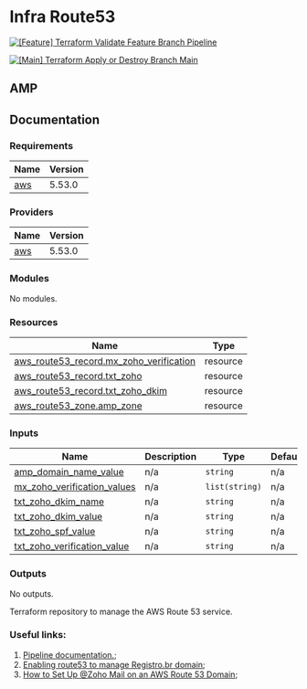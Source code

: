 # Infra Route53

[![[Feature] Terraform Validate Feature Branch Pipeline](https://github.com/paulosobral/amp-01-infra-route53/actions/workflows/01-feature.yml/badge.svg)](https://github.com/paulosobral/amp-01-infra-route53/actions/workflows/01-feature.yml)

[![[Main] Terraform Apply or Destroy Branch Main](https://github.com/paulosobral/amp-01-infra-route53/actions/workflows/02-main.yml/badge.svg)](https://github.com/paulosobral/amp-01-infra-route53/actions/workflows/02-main.yml)

## AMP

## Documentation

### Requirements

| Name | Version |
|------|---------|
| <a name="requirement_aws"></a> [aws](#requirement\_aws) | 5.53.0 |

### Providers

| Name | Version |
|------|---------|
| <a name="provider_aws"></a> [aws](#provider\_aws) | 5.53.0 |

### Modules

No modules.

### Resources

| Name | Type |
|------|------|
| [aws_route53_record.mx_zoho_verification](https://registry.terraform.io/providers/hashicorp/aws/5.53.0/docs/resources/route53_record) | resource |
| [aws_route53_record.txt_zoho](https://registry.terraform.io/providers/hashicorp/aws/5.53.0/docs/resources/route53_record) | resource |
| [aws_route53_record.txt_zoho_dkim](https://registry.terraform.io/providers/hashicorp/aws/5.53.0/docs/resources/route53_record) | resource |
| [aws_route53_zone.amp_zone](https://registry.terraform.io/providers/hashicorp/aws/5.53.0/docs/resources/route53_zone) | resource |

### Inputs

| Name | Description | Type | Default | Required |
|------|-------------|------|---------|:--------:|
| <a name="input_amp_domain_name_value"></a> [amp\_domain\_name\_value](#input\_amp\_domain\_name\_value) | n/a | `string` | n/a | yes |
| <a name="input_mx_zoho_verification_values"></a> [mx\_zoho\_verification\_values](#input\_mx\_zoho\_verification\_values) | n/a | `list(string)` | n/a | yes |
| <a name="input_txt_zoho_dkim_name"></a> [txt\_zoho\_dkim\_name](#input\_txt\_zoho\_dkim\_name) | n/a | `string` | n/a | yes |
| <a name="input_txt_zoho_dkim_value"></a> [txt\_zoho\_dkim\_value](#input\_txt\_zoho\_dkim\_value) | n/a | `string` | n/a | yes |
| <a name="input_txt_zoho_spf_value"></a> [txt\_zoho\_spf\_value](#input\_txt\_zoho\_spf\_value) | n/a | `string` | n/a | yes |
| <a name="input_txt_zoho_verification_value"></a> [txt\_zoho\_verification\_value](#input\_txt\_zoho\_verification\_value) | n/a | `string` | n/a | yes |

### Outputs

No outputs.

Terraform repository to manage the AWS Route 53 service.

### Useful links:

1. [Pipeline documentation.](https://github.com/paulosobral/amp-02-infra-reusable/blob/main/README.md);
2. [Enabling route53 to manage Registro.br domain](https://medium.com/@sergioafonsojr/como-configurar-um-dom%C3%ADnio-com-br-no-registro-br-e-route-53-c971d97af63c);
3. [How to Set Up @Zoho Mail on an AWS Route 53 Domain](https://www.youtube.com/watch?v=Y2bfzH4iBvg);